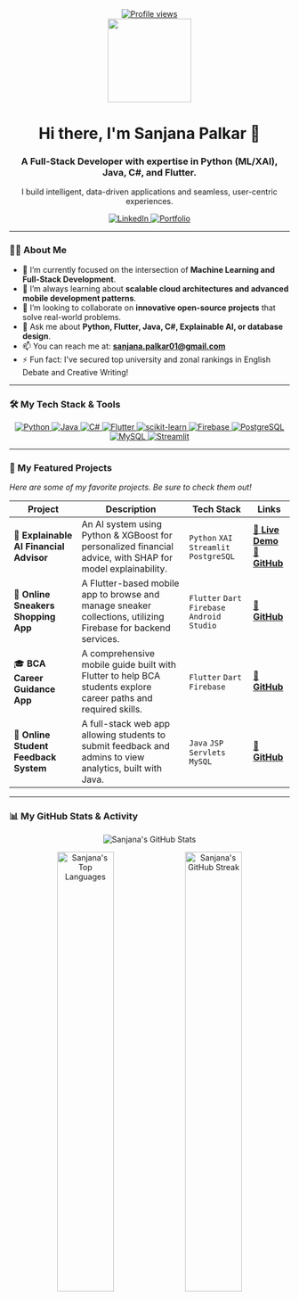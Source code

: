 <!-- 
Hi Sanjana! This is your final, complete README.
All links and project details from your list have been integrated.
Just copy, paste, and commit!
-->

<div align="center">
  <a href="https://github.com/Sanjana-Code0">
  <img src="https://visitcount.itsvg.in/api?id=Sanjana-Code0&label=Profile%20Views&color=12&icon=5&pretty=true" alt="Profile views"/>
  </a>
</div>

<div id="header" align="center">
  <img src="https://media.giphy.com/media/USV0ym3bVWQJJmNu3N/giphy.gif" width="150"/>
  <h1>
    Hi there, I'm Sanjana Palkar 👋
  </h1>
  <h3>A Full-Stack Developer with expertise in Python (ML/XAI), Java, C#, and Flutter.</h3>
  <p>I build intelligent, data-driven applications and seamless, user-centric experiences.</p>
  
  <div>
    <a href="https://www.linkedin.com/in/sanjanapalkar" target="_blank">
      <img src="https://img.shields.io/badge/LinkedIn-0077B5?style=for-the-badge&logo=linkedin&logoColor=white" alt="LinkedIn"/>
    </a>
    <a href="https://sanjana-new-portfolio.vercel.app/" target="_blank">
      <img src="https://img.shields.io/badge/Portfolio-000000?style=for-the-badge&logo=vercel&logoColor=white" alt="Portfolio"/>
    </a>
  </div>

</div>

---

### 👨‍💻 About Me

- 🔭 I’m currently focused on the intersection of **Machine Learning and Full-Stack Development**.
- 🌱 I’m always learning about **scalable cloud architectures and advanced mobile development patterns**.
- 👯 I’m looking to collaborate on **innovative open-source projects** that solve real-world problems.
- 💬 Ask me about **Python, Flutter, Java, C#, Explainable AI, or database design**.
- 📫 You can reach me at: **sanjana.palkar01@gmail.com**
- ⚡ Fun fact: I've secured top university and zonal rankings in English Debate and Creative Writing!

---

### 🛠️ My Tech Stack & Tools

<p align="center">
  <a href="https://www.python.org" target="_blank" rel="noreferrer">
    <img src="https://img.shields.io/badge/Python-3776AB?style=for-the-badge&logo=python&logoColor=white" alt="Python"/>
  </a>
  <a href="https://www.java.com" target="_blank" rel="noreferrer">
    <img src="https://img.shields.io/badge/Java-ED8B00?style=for-the-badge&logo=openjdk&logoColor=white" alt="Java"/>
  </a>
  <a href="https://docs.microsoft.com/en-us/dotnet/csharp/" target="_blank" rel="noreferrer">
    <img src="https://img.shields.io/badge/C%23-239120?style=for-the-badge&logo=c-sharp&logoColor=white" alt="C#"/>
  </a>
  <a href="https://flutter.dev" target="_blank" rel="noreferrer">
    <img src="https://img.shields.io/badge/Flutter-%2302569B.svg?style=for-the-badge&logo=Flutter&logoColor=white" alt="Flutter"/>
  </a>
   <a href="https://scikit-learn.org/" target="_blank" rel="noreferrer">
    <img src="https://img.shields.io/badge/scikit--learn-%23F7931E.svg?style=for-the-badge&logo=scikit-learn&logoColor=white" alt="scikit-learn"/>
  </a>
  <a href="https://firebase.google.com/" target="_blank" rel="noreferrer">
    <img src="https://img.shields.io/badge/Firebase-FFCA28?style=for-the-badge&logo=firebase&logoColor=black" alt="Firebase"/>
  </a>
  <a href="https://www.postgresql.org" target="_blank" rel="noreferrer">
    <img src="https://img.shields.io/badge/PostgreSQL-316192?style=for-the-badge&logo=postgresql&logoColor=white" alt="PostgreSQL"/>
  </a>
  <a href="https://www.mysql.com/" target="_blank" rel="noreferrer">
    <img src="https://img.shields.io/badge/MySQL-4479A1?style=for-the-badge&logo=mysql&logoColor=white" alt="MySQL"/>
  </a>
  <a href="https://streamlit.io" target="_blank" rel="noreferrer">
    <img src="https://img.shields.io/badge/Streamlit-FF4B4B?style=for-the-badge&logo=Streamlit&logoColor=white" alt="Streamlit"/>
  </a>
</p>

---

### 🚀 My Featured Projects
*Here are some of my favorite projects. Be sure to check them out!*

| Project                                     | Description                                                                                             | Tech Stack                               | Links                                                                                                              |
| ------------------------------------------- | ------------------------------------------------------------------------------------------------------- | ---------------------------------------- | ------------------------------------------------------------------------------------------------------------------ |
| 🤖 **Explainable AI Financial Advisor**     | An AI system using Python & XGBoost for personalized financial advice, with SHAP for model explainability. | `Python` `XAI` `Streamlit` `PostgreSQL` | [**🚀 Live Demo**](https://aifinancialadvisorindia.streamlit.app/) <br> [**🔗 GitHub**](https://github.com/Sanjana-Code0/ai_financial_advisor_india.git) |
| 👟 **Online Sneakers Shopping App**         | A Flutter-based mobile app to browse and manage sneaker collections, utilizing Firebase for backend services. | `Flutter` `Dart` `Firebase` `Android Studio` | [**🔗 GitHub**](https://github.com/Sanjana-Code0/MPCapstone.git) |
| 🎓 **BCA Career Guidance App**          | A comprehensive mobile guide built with Flutter to help BCA students explore career paths and required skills. | `Flutter` `Dart` `Firebase` | [**🔗 GitHub**](https://github.com/Sanjana-Code0/BCA_Career_guide_app.git) |
| 📝 **Online Student Feedback System**       | A full-stack web app allowing students to submit feedback and admins to view analytics, built with Java.  | `Java` `JSP` `Servlets` `MySQL` | [**🔗 GitHub**](https://github.com/Sanjana-Code0/JavaProject.git) |


---

### 📊 My GitHub Stats & Activity

<p align="center">
  <!-- THIS IS THE CORRECTED CARD -->
  <img src="https://github-readme-stats.vercel.app/api?username=Sanjana-Code0&show_icons=true&theme=tokyonight&hide_border=true&include_all_commits=true&count_private=true&card_width=500" alt="Sanjana's GitHub Stats"/>
</p>
<p align="center">
  <!-- These cards were already working, but are included for a complete section -->
  <img src="https://github-readme-stats.vercel.app/api/top-langs/?username=Sanjana-Code0&layout=compact&langs_count=8&theme=tokyonight&hide_border=true" alt="Sanjana's Top Languages" width="45%"/>
  <img src="https://github-readme-streak-stats.herokuapp.com/?user=Sanjana-Code0&theme=tokyonight&hide_border=true" alt="Sanjana's GitHub Streak" width="45%"/>
</p>
